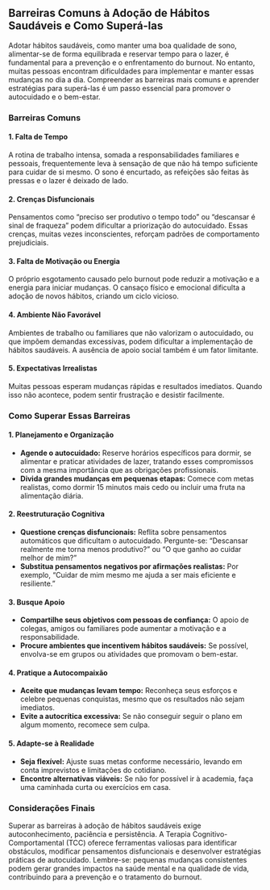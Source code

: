 
## Barreiras Comuns à Adoção de Hábitos Saudáveis e Como Superá-las

Adotar hábitos saudáveis, como manter uma boa qualidade de sono, alimentar-se de forma equilibrada e reservar tempo para o lazer, é fundamental para a prevenção e o enfrentamento do burnout. No entanto, muitas pessoas encontram dificuldades para implementar e manter essas mudanças no dia a dia. Compreender as barreiras mais comuns e aprender estratégias para superá-las é um passo essencial para promover o autocuidado e o bem-estar.

### Barreiras Comuns

#### 1. Falta de Tempo

A rotina de trabalho intensa, somada a responsabilidades familiares e pessoais, frequentemente leva à sensação de que não há tempo suficiente para cuidar de si mesmo. O sono é encurtado, as refeições são feitas às pressas e o lazer é deixado de lado.

#### 2. Crenças Disfuncionais

Pensamentos como “preciso ser produtivo o tempo todo” ou “descansar é sinal de fraqueza” podem dificultar a priorização do autocuidado. Essas crenças, muitas vezes inconscientes, reforçam padrões de comportamento prejudiciais.

#### 3. Falta de Motivação ou Energia

O próprio esgotamento causado pelo burnout pode reduzir a motivação e a energia para iniciar mudanças. O cansaço físico e emocional dificulta a adoção de novos hábitos, criando um ciclo vicioso.

#### 4. Ambiente Não Favorável

Ambientes de trabalho ou familiares que não valorizam o autocuidado, ou que impõem demandas excessivas, podem dificultar a implementação de hábitos saudáveis. A ausência de apoio social também é um fator limitante.

#### 5. Expectativas Irrealistas

Muitas pessoas esperam mudanças rápidas e resultados imediatos. Quando isso não acontece, podem sentir frustração e desistir facilmente.

### Como Superar Essas Barreiras

#### 1. Planejamento e Organização

- **Agende o autocuidado:** Reserve horários específicos para dormir, se alimentar e praticar atividades de lazer, tratando esses compromissos com a mesma importância que as obrigações profissionais.
- **Divida grandes mudanças em pequenas etapas:** Comece com metas realistas, como dormir 15 minutos mais cedo ou incluir uma fruta na alimentação diária.

#### 2. Reestruturação Cognitiva

- **Questione crenças disfuncionais:** Reflita sobre pensamentos automáticos que dificultam o autocuidado. Pergunte-se: “Descansar realmente me torna menos produtivo?” ou “O que ganho ao cuidar melhor de mim?”
- **Substitua pensamentos negativos por afirmações realistas:** Por exemplo, “Cuidar de mim mesmo me ajuda a ser mais eficiente e resiliente.”

#### 3. Busque Apoio

- **Compartilhe seus objetivos com pessoas de confiança:** O apoio de colegas, amigos ou familiares pode aumentar a motivação e a responsabilidade.
- **Procure ambientes que incentivem hábitos saudáveis:** Se possível, envolva-se em grupos ou atividades que promovam o bem-estar.

#### 4. Pratique a Autocompaixão

- **Aceite que mudanças levam tempo:** Reconheça seus esforços e celebre pequenas conquistas, mesmo que os resultados não sejam imediatos.
- **Evite a autocrítica excessiva:** Se não conseguir seguir o plano em algum momento, recomece sem culpa.

#### 5. Adapte-se à Realidade

- **Seja flexível:** Ajuste suas metas conforme necessário, levando em conta imprevistos e limitações do cotidiano.
- **Encontre alternativas viáveis:** Se não for possível ir à academia, faça uma caminhada curta ou exercícios em casa.

### Considerações Finais

Superar as barreiras à adoção de hábitos saudáveis exige autoconhecimento, paciência e persistência. A Terapia Cognitivo-Comportamental (TCC) oferece ferramentas valiosas para identificar obstáculos, modificar pensamentos disfuncionais e desenvolver estratégias práticas de autocuidado. Lembre-se: pequenas mudanças consistentes podem gerar grandes impactos na saúde mental e na qualidade de vida, contribuindo para a prevenção e o tratamento do burnout.
```